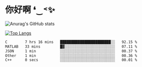 # 你好啊 ❛‿˂✨

![Anurag's GitHub stats](https://github-readme-stats.vercel.app/api?username=ZombieFly&count_private=true&show_icons=true)

[![Top Langs](https://github-readme-stats.vercel.app/api/top-langs/?username=ZombieFly&layout=compact&count_private=true&hide=Ruby,makefile)](https://github.com/anuraghazra/github-readme-stats)

<!--START_SECTION:waka-->

```txt
C        7 hrs 16 mins   ███████████████████████░░   92.15 %
MATLAB   33 mins         █▓░░░░░░░░░░░░░░░░░░░░░░░   07.11 %
JSON     1 min           ░░░░░░░░░░░░░░░░░░░░░░░░░   00.37 %
Other    1 min           ░░░░░░░░░░░░░░░░░░░░░░░░░   00.36 %
C++      0 secs          ░░░░░░░░░░░░░░░░░░░░░░░░░   00.01 %
```

<!--END_SECTION:waka-->
